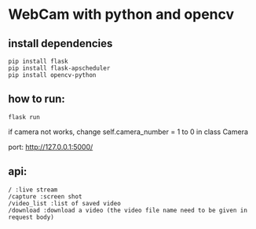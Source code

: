 # WebCam with python and opencv

## install dependencies
```commandline
pip install flask
pip install flask-apscheduler
pip install opencv-python
```

## how to run:
```commandline
flask run
```
if camera not works, change self.camera_number = 1 to 0 in class Camera

port: http://127.0.0.1:5000/

## api:
```
/ :live stream
/capture :screen shot
/video_list :list of saved video
/download :download a video (the video file name need to be given in request body)
```